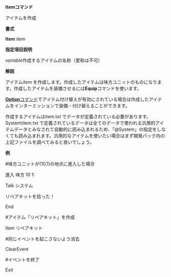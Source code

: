 **Itemコマンド**

アイテムを作成

**書式**

**Item** *item*

**指定項目説明**

*variable*作成するアイテムの名称（愛称は不可）

**解説**

アイテム*item* を作成します。作成したアイテムは味方ユニットのものになります。作成したアイテムを装備させるには**Equip**コマンドを使います。

[**Option**コマンド](Optionコマンド)でアイテム付け替えが有効にされている場合は作成したアイテムをインターミッションで装備・付け替えることができます。

作成するアイテムはitem.txt でデータが定義されている必要があります。System\item.txt で定義されているデータは全てのデータで使われる汎用的アイテムデータとみなされて自動的に読み込まれるため、「@System」の指定をしなくても読み込まれます。汎用的なアイテムを使いたい場合はまず開発パック内の上記ファイルを調べてみると良いでしょう。

**例**

#味方ユニットが(10,1)の地点に進入した場合

進入 味方 10 1:

Talk システム

リペアキットを拾った！

End

#アイテム「リペアキット」を作成

Item リペアキット

#同じイベントを起こさないよう消去

ClearEvent

#イベントを終了

Exit
